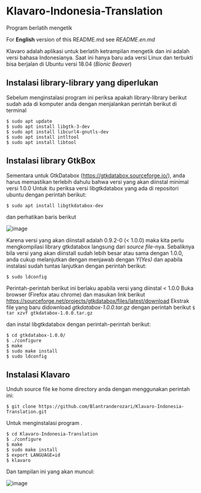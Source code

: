 # Klavaro-Indonesia-Translation
Program berlatih mengetik

For **English** version of this README.md see _README.en.md_

Klavaro adalah aplikasi untuk berlatih ketrampilan mengetik dan ini adalah versi bahasa Indonesianya. Saat ini hanya baru ada versi Linux dan terbukti bisa berjalan di Ubuntu versi 18.04 (_Bionic Beaver_)

## Instalasi library-library yang diperlukan

Sebelum menginstalasi program ini periksa apakah library-library berikut sudah ada di komputer anda dengan menjalankan perintah berikut di terminal
```
$ sudo apt update
$ sudo apt install libgtk-3-dev
$ sudo apt install libcurl4-gnutls-dev
$ sudo apt install intltool
$ sudo apt install libtool
```

## Instalasi library GtkBox

Sementara untuk GtkDatabox (https://gtkdatabox.sourceforge.io/), anda harus memastikan terlebih dahulu bahwa versi yang akan diinstal minimal versi 1.0.0
Untuk itu periksa versi libgtkdatabox yang ada di repositori ubuntu dengan perintah berikut:

`$ sudo apt install libgtkdatabox-dev`

dan perhatikan baris berikut

![image](https://user-images.githubusercontent.com/35718731/136726892-c3629aff-09df-470b-b21d-0c8a8b03529f.png)

Karena versi yang akan diinstall adalah 0.9.2-0 (< 1.0.0) maka kita perlu mengkompilasi library gtkdatabox langsung dari _source file_-nya.
Sebaliknya bila versi yang akan diinstall sudah lebih besar atau sama dengan 1.0.0, anda cukup melanjutkan dengan menjawab dengan *Y(Yes)* dan apabila instalasi sudah tuntas lanjutkan dengan perintah berikut:

`$ sudo ldconfig`

Perintah-perintah berikut ini berlaku apabila versi yang diinstal < 1.0.0
Buka browser (Firefox atau chrome) dan masukan link berikut https://sourceforge.net/projects/gtkdatabox/files/latest/download
Ekstrak file yang baru didownload _gtkdatabox-1.0.0.tar.gz_ dengan perintah berikut
`$ tar xzvf gtkdatabox-1.0.0.tar.gz`

dan instal libgtkdatabox dengan perintah-perintah berikut:
```
$ cd gtkdatabox-1.0.0/
$ ./configure
$ make
$ sudo make install
$ sudo ldconfig
```
 

## Instalasi Klavaro

Unduh source file ke home directory anda dengan menggunakan perintah ini:

`$ git clone https://github.com/Blantranderozari/Klavaro-Indonesia-Translation.git`

Untuk menginstalasi program .
```
$ cd Klavaro-Indonesia-Translation
$ ./configure
$ make
$ sudo make install
$ export LANGUAGE=id
$ klavaro
```

Dan tampilan ini yang akan muncul:

![image](https://user-images.githubusercontent.com/35718731/135736567-0ef08ea5-b1fc-4d03-af9d-cfb898a69c15.png)
